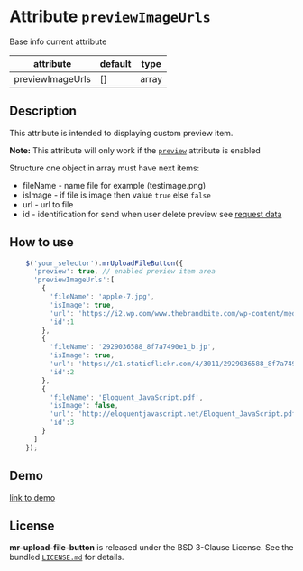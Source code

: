 
# Attribute `previewImageUrls`

Base info current attribute 

| attribute         | default                | type            |
| -----------       | --------------------   |---------------- |
| previewImageUrls  | []                     | array          |

## Description
This attribute is intended to displaying custom preview item. 

**Note:** This attribute will only work if the [`preview`](preview.md) attribute is enabled

Structure one object in array must have next items:
- fileName  - name file for example (testimage.png)
- isImage   - if file is image  then value `true` else `false`
- url       - url to file
- id        - identification for send when user delete preview see [request data](docs/attributes/ajax-options.md#request-data)

## How to use
```js
    $('your_selector').mrUploadFileButton({
      'preview': true, // enabled preview item area
      'previewImageUrls':[
        {
          'fileName': 'apple-7.jpg',
          'isImage': true,
          'url': 'https://i2.wp.com/www.thebrandbite.com/wp-content/media/2015/07/apple-7.jpg',
          'id':1
        },
        {
          'fileName': '2929036588_8f7a7490e1_b.jp',
          'isImage': true,
          'url': 'https://c1.staticflickr.com/4/3011/2929036588_8f7a7490e1_b.jpg',
          'id':2
        },
        {
          'fileName': 'Eloquent_JavaScript.pdf',
          'isImage': false,
          'url': 'http://eloquentjavascript.net/Eloquent_JavaScript.pdf',
          'id':3
        }
      ]
    });
```

## Demo
[link to demo]()

## License

**mr-upload-file-button** is released under the BSD 3-Clause License. See the bundled [`LICENSE.md`](/LICENSE.md) for details.